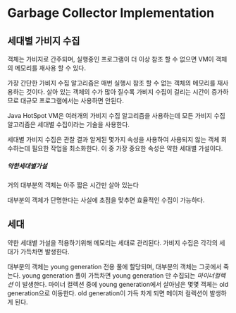 # Garbage Collector Implementation

## 세대별 가비지 수집

객체는 가비지로 간주되며, 실행중인 프로그램이 더 이상 참조 할 수 없으면 VM이 객체의 메모리를 재사용 할 수 있다.

가장 간단한 가비지 수집 알고리즘은 매번 실행시 참조 할 수 없는 객체의 메모리를 재사용하는 것이다. 살아 있는 객체의 수가 많아 질수록 가비지 수집이 걸리는 시간이 증가하므로 대규모 프로그램에서는 사용하면 안된다.

Java HotSpot VM은 여러개의 가비지 수집 알고리즘을 사용하는데 모든 가비지 수집 알고리즘은 세대별 수집이라는 기술을 사용한다. 

세대별 가비지 수집은 관찰 결과 알게된 몇가지 속성을 사용하여 사용되지 않는 객체 회수하는데 필요한 작업을 최소화한다. 이 중 가장 중요한 속성은 약한 세대별 가설이다.

##### 약한세대별가설

거의 대부분의 객체는 아주 짧은 시간만 살아 있는다

대부분의 객체가 단명한다는 사실에 초점을 맞추면 효율적인 수집이 가능하다.

## 세대

약한 세대별 가설을 적용하기위해 메모리는 세대로 관리된다. 가비지 수집은 각각의 세대가 가득차면 발생한다.

대부분의 객체는 young generation 전용 풀에 할당되며, 대부분의 객체는 그곳에서 죽는다. young generation 풀이 가득차면 young generation 만 수집되는 *마이너컬렉션* 이 발생한다. 마이너 컬렉션 중에 young generation에서 살아남은 몇몇 객체는 old generation으로 이동한다. old generation이 가득 차게 되면 메이저 컬렉션이 발생하게 된다.

